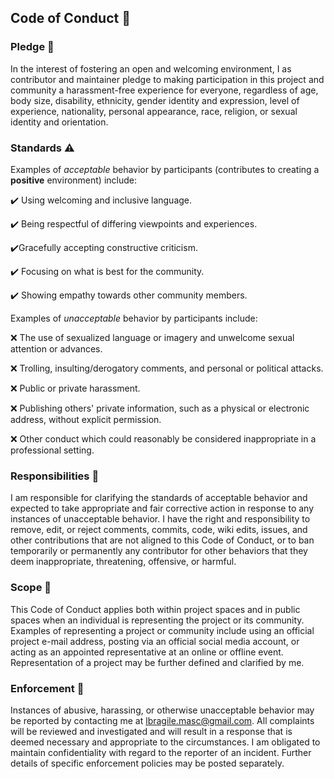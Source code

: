 ## Code of Conduct 📜

### Pledge :pushpin:

In the interest of fostering an open and welcoming environment, I as contributor and maintainer pledge to making participation in this project and
community a harassment-free experience for everyone, regardless of age, body size, disability, ethnicity, gender identity and expression, level of experience, nationality, personal appearance, race, religion, or sexual identity and orientation.

### Standards :warning:

Examples of *acceptable* behavior by participants (contributes to creating a <b>positive</b> environment) include: 

:heavy_check_mark: Using welcoming and inclusive language.

:heavy_check_mark: ​Being respectful of differing viewpoints and experiences.

:heavy_check_mark: ​Gracefully accepting constructive criticism.

:heavy_check_mark: ​Focusing on what is best for the community.

:heavy_check_mark: ​Showing empathy towards other community members.

Examples of *unacceptable* behavior by participants include: 

:x: The use of sexualized language or imagery and unwelcome sexual attention or advances.

:x: Trolling, insulting/derogatory comments, and personal or political attacks.

:x: Public or private harassment.

:x: Publishing others' private information, such as a physical or electronic address, without explicit permission.

:x: Other conduct which could reasonably be considered inappropriate in a professional setting.

### Responsibilities :memo:

I am responsible for clarifying the standards of acceptable behavior and expected to take appropriate and fair corrective action in response to any instances of unacceptable behavior. I have the right and responsibility to remove, edit, or reject comments, commits, code, wiki edits, issues, and other contributions that are not aligned to this Code of Conduct, or to ban temporarily or permanently any contributor for other behaviors that they deem inappropriate, threatening, offensive, or harmful.

### Scope :microscope:

This Code of Conduct applies both within project spaces and in public spaces when an individual is representing the project or its community. Examples of representing a project or community include using an official project e-mail address, posting via an official social media account, or acting as an appointed representative at an online or offline event. Representation of a project may be further defined and clarified by me.

### Enforcement :police_car:

Instances of abusive, harassing, or otherwise unacceptable behavior may be reported by contacting me at lbragile.masc@gmail.com. All complaints will be reviewed and investigated and will result in a response that is deemed necessary and appropriate to the circumstances. I am obligated to maintain confidentiality with regard to the reporter of an incident. Further details of specific enforcement policies may be posted separately.